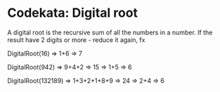 # Codekata: Digital root

A digital root is the recursive sum of all the numbers in a number.
If the result have 2 digits or more - reduce it again, fx

DigitalRoot(16) => 1+6 => 7

DigitalRoot(942) => 9+4+2 => 15 => 1+5 => 6

DigitalRoot(132189) => 1+3+2+1+8+9 => 24 => 2+4 => 6

